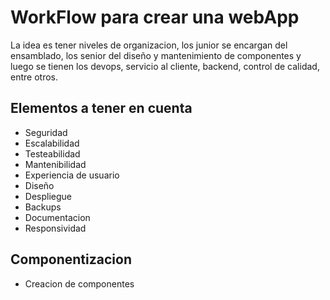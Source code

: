 # WorkFlow para crear una webApp

La idea es tener niveles de organizacion, los junior se encargan del ensamblado, los senior del diseño y mantenimiento de componentes y luego se tienen los devops, servicio al cliente, backend, control de calidad, entre otros.

## Elementos a tener en cuenta

- Seguridad
- Escalabilidad
- Testeabilidad
- Mantenibilidad
- Experiencia de usuario
- Diseño
- Despliegue
- Backups
- Documentacion
- Responsividad

## Componentizacion

- Creacion de componentes
